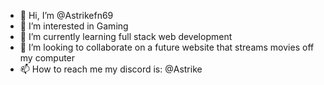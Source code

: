 - 👋 Hi, I’m @Astrikefn69
- 👀 I’m interested in Gaming
- 🌱 I’m currently learning full stack web development
- 💞️ I’m looking to collaborate on a future website that streams movies off my computer
- 📫 How to reach me my discord is: @Astrike

<!---
Astrikefn69/Astrikefn69 is a ✨ special ✨ repository because its `README.md` (this file) appears on your GitHub profile.
You can click the Preview link to take a look at your changes.
--->
